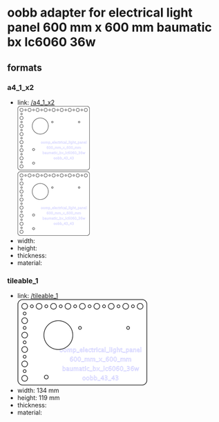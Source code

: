 # oobb adapter for electrical light panel 600 mm x 600 mm baumatic bx lc6060 36w


## formats

### a4_1_x2
* link: [/a4_1_x2](a4_1_x2)  
![](a4_1_x2/working_300.png)  
* width:   
* height:   
* thickness:   
* material:   
 

### tileable_1
* link: [/tileable_1](tileable_1)  
![](tileable_1/working_300.png)  
* width: 134 mm  
* height: 119 mm  
* thickness:   
* material:   
 
